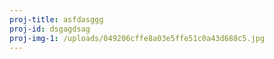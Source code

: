```yaml
---
proj-title: asfdasggg
proj-id: dsgagdsag
proj-img-1: /uploads/049206cffe8a03e5ffe51c0a43d688c5.jpg
---
```


